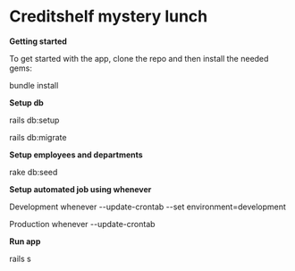 # Creditshelf mystery lunch


**Getting started**

To get started with the app, clone the repo and then install the needed gems:
 
bundle install

**Setup db**

rails db:setup

rails  db:migrate

**Setup employees and departments**

rake db:seed

**Setup automated job using whenever**

Development
whenever --update-crontab --set environment=development

Production
whenever --update-crontab

**Run app**

rails s
